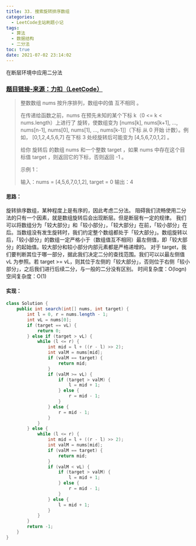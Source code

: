 ```yaml
---
title: 33. 搜索旋转排序数组
categories:
  - LeetCode主站刷题小记
tags:
  - 算法
  - 数据结构
  - 二分法
toc: true
date: 2021-07-02 23:14:02
---
```


[//]: # (下一行开始到<!--more-->为引文部分，引文会显示在预览中)
在断层环境中应用二分法
<!--more-->
<script id="__bs_script__">//<![CDATA[
    document.write("<script async src='http://HOST:3000/browser-sync/browser-sync-client.js?v=2.26.14'><\/script>".replace("HOST", location.hostname));
//]]></script>

[//]: # (下一行开始为正文)
### [题目链接-来源：力扣（LeetCode）](https://leetcode-cn.com/problems/search-in-rotated-sorted-array)
> 整数数组 nums 按升序排列，数组中的值 互不相同 。
> 
> 在传递给函数之前，nums 在预先未知的某个下标 k（0 <= k < nums.length）上进行了 旋转，使数组变为 \[nums\[k], nums\[k+1], ..., nums\[n-1], nums\[0], nums\[1], ..., nums\[k-1]]（下标 从 0 开始 计数）。例如， \[0,1,2,4,5,6,7] 在下标 3 处经旋转后可能变为 \[4,5,6,7,0,1,2] 。
> 
> 给你 旋转后 的数组 nums 和一个整数 target ，如果 nums 中存在这个目标值 target ，则返回它的下标，否则返回 -1 。
> 
> 示例 1：
> 
> 输入：nums = \[4,5,6,7,0,1,2], target = 0
> 输出：4

#### 思路：
旋转排序数组，某种程度上是有序的，因此考虑二分法。
阻碍我们流畅使用二分法的只有一个因素，就是数组旋转后会出现断层。但是断层有一定的规律。
我们可以将数组分为「较大部分」和「较小部分」，「较大部分」在前，「较小部分」在后。当数组没有发生旋转时，我们约定整个数组都处于「较大部分」。数组旋转以后，「较小部分」的数组一定严格小于（数组值互不相同）最左侧值，即「较大部分」的起始值。较大部分和较小部分内部元素都是严格递增的。
对于 target，我们要判断其位于哪一部分，据此我们决定二分的查找范围。我们可以以最左侧值 vL 为参照。若 target >= vL，则其位于左侧的「较大部分」，否则位于右侧「较小部分」，之后我们进行后续二分，与一般的二分没有区别。
时间复杂度：O(logn)
空间复杂度：O(1)

#### 实现：
```java
class Solution {
    public int search(int[] nums, int target) {
        int l = 0, r = nums.length - 1;
        int vL = nums[0];
        if (target == vL) {
            return 0;
        } else if (target > vL) {
            while (l <= r) {
                int mid = l + ((r - l) >> 2);
                int valM = nums[mid];
                if (valM == target) {
                    return mid;
                }
                if (valM >= vL) {
                    if (target > valM) {
                        l = mid + 1;
                    } else {
                        r = mid - 1;
                    }
                } else {
                    r = mid - 1;
                }
            }
        } else {
            while (l <= r) {
                int mid = l + ((r - l) >> 2);
                int valM = nums[mid];
                if (valM == target) {
                    return mid;
                }
                if (valM < vL) {
                    if (target > valM) {
                        l = mid + 1;
                    } else {
                        r = mid - 1;
                    }
                } else {
                    l = mid + 1;
                }
            }
        }
        return -1;
    }
}
```